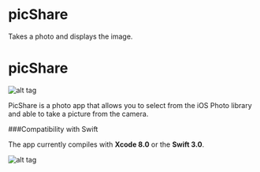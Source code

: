 # picShare
Takes a photo and displays the image.

# picShare

![alt tag](https://cloud.githubusercontent.com/assets/10540496/24588820/8a754f4e-1802-11e7-9694-455392471be1.png)

PicShare is a photo app that allows you to select from the iOS Photo library and able to take a picture from the camera.

###Compatibility with Swift

The app currently compiles with <b>Xcode 8.0</b> or the <b>Swift 3.0</b>.

![alt tag](https://cloud.githubusercontent.com/assets/10540496/24588858/14ed4f82-1803-11e7-99fb-11ac9f643ffd.png)

